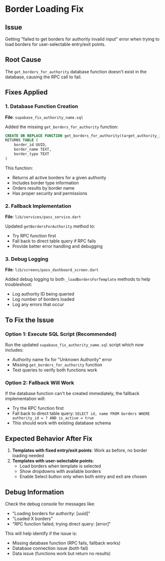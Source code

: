 # Border Loading Fix

## Issue
Getting "failed to get borders for authority invalid input" error when trying to load borders for user-selectable entry/exit points.

## Root Cause
The `get_borders_for_authority` database function doesn't exist in the database, causing the RPC call to fail.

## Fixes Applied

### 1. Database Function Creation
**File**: `supabase_fix_authority_name.sql`

Added the missing `get_borders_for_authority` function:
```sql
CREATE OR REPLACE FUNCTION get_borders_for_authority(target_authority_id UUID)
RETURNS TABLE (
    border_id UUID,
    border_name TEXT,
    border_type TEXT
)
```

This function:
- Returns all active borders for a given authority
- Includes border type information
- Orders results by border name
- Has proper security and permissions

### 2. Fallback Implementation
**File**: `lib/services/pass_service.dart`

Updated `getBordersForAuthority` method to:
- Try RPC function first
- Fall back to direct table query if RPC fails
- Provide better error handling and debugging

### 3. Debug Logging
**File**: `lib/screens/pass_dashboard_screen.dart`

Added debug logging to both `_loadBordersForTemplate` methods to help troubleshoot:
- Log authority ID being queried
- Log number of borders loaded
- Log any errors that occur

## To Fix the Issue

### Option 1: Execute SQL Script (Recommended)
Run the updated `supabase_fix_authority_name.sql` script which now includes:
- Authority name fix for "Unknown Authority" error
- Missing `get_borders_for_authority` function
- Test queries to verify both functions work

### Option 2: Fallback Will Work
If the database function can't be created immediately, the fallback implementation will:
- Try the RPC function first
- Fall back to direct table query: `SELECT id, name FROM borders WHERE authority_id = ? AND is_active = true`
- This should work with existing database schema

## Expected Behavior After Fix

1. **Templates with fixed entry/exit points**: Work as before, no border loading needed
2. **Templates with user-selectable points**: 
   - Load borders when template is selected
   - Show dropdowns with available borders
   - Enable Select button only when both entry and exit are chosen

## Debug Information

Check the debug console for messages like:
- "Loading borders for authority: [uuid]"
- "Loaded X borders"
- "RPC function failed, trying direct query: [error]"

This will help identify if the issue is:
- Missing database function (RPC fails, fallback works)
- Database connection issue (both fail)
- Data issue (functions work but return no results)